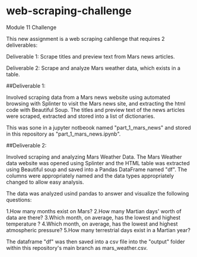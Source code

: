 # web-scraping-challenge

Module 11 Challenge

This new assignment is a web scraping cahllenge that requires 2 deliverables:

Deliverable 1: Scrape titles and preview text from Mars news articles.

Deliverable 2: Scrape and analyze Mars weather data, which exists in a table.

##Deliverable 1:

Involved scraping data from a Mars news website using automated browsing with Splinter to visit the Mars news site, and extracting the html code with Beautiful Soup. The titles and preview text of the news articles were scraped, extracted and stored into a list of dictionaries.

This was sone in a jupyter notbeook named "part_1_mars_news" and stored in this repository as "part_1_mars_news.ipynb".


##Deliverable 2: 

Involved scraping and analyzing Mars Weather Data.
The Mars Weather data website was opened using Splinter and the HTML table was extracted using Beautiful soup and  saved into a Pandas DataFrame named "df". The columns were appropriately named and the data types appropriately changed to allow easy analysis.

The data was analyzed usind pandas to answer and visualize the following questions: 

1.How many months exist on Mars?
2.How many Martian days' worth of data are there?
3.Which month, on average, has the lowest and highest temperature ?
4.Which month, on average, has the lowest  and highest atmospheric pressure?
5.How many terrestrial days exist in a Martian year?

The dataframe "df" was then saved into a csv file into the "output" folder within this repository's main branch as mars_weather.csv.
